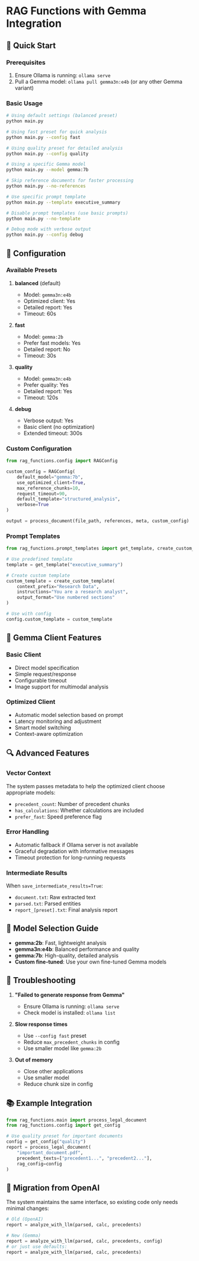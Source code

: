 # RAG Functions with Gemma Integration

## 🚀 Quick Start

### Prerequisites
1. Ensure Ollama is running: `ollama serve`
2. Pull a Gemma model: `ollama pull gemma3n:e4b` (or any other Gemma variant)

### Basic Usage
```bash
# Using default settings (balanced preset)
python main.py

# Using fast preset for quick analysis
python main.py --config fast

# Using quality preset for detailed analysis
python main.py --config quality

# Using a specific Gemma model
python main.py --model gemma:7b

# Skip reference documents for faster processing
python main.py --no-references

# Use specific prompt template
python main.py --template executive_summary

# Disable prompt templates (use basic prompts)
python main.py --no-template

# Debug mode with verbose output
python main.py --config debug
```

## 🔧 Configuration

### Available Presets

1. **balanced** (default)
   - Model: `gemma3n:e4b`
   - Optimized client: Yes
   - Detailed report: Yes
   - Timeout: 60s

2. **fast**
   - Model: `gemma:2b`
   - Prefer fast models: Yes
   - Detailed report: No
   - Timeout: 30s

3. **quality**
   - Model: `gemma3n:e4b`
   - Prefer quality: Yes
   - Detailed report: Yes
   - Timeout: 120s

4. **debug**
   - Verbose output: Yes
   - Basic client (no optimization)
   - Extended timeout: 300s

### Custom Configuration

```python
from rag_functions.config import RAGConfig

custom_config = RAGConfig(
    default_model="gemma:7b",
    use_optimized_client=True,
    max_reference_chunks=10,
    request_timeout=90,
    default_template="structured_analysis",
    verbose=True
)

output = process_document(file_path, references, meta, custom_config)
```

### Prompt Templates

```python
from rag_functions.prompt_templates import get_template, create_custom_template

# Use predefined template
template = get_template("executive_summary")

# Create custom template
custom_template = create_custom_template(
    context_prefix="Research Data",
    instructions="You are a research analyst",
    output_format="Use numbered sections"
)

# Use with config
config.custom_template = custom_template
```

## 🤖 Gemma Client Features

### Basic Client
- Direct model specification
- Simple request/response
- Configurable timeout
- Image support for multimodal analysis

### Optimized Client
- Automatic model selection based on prompt
- Latency monitoring and adjustment
- Smart model switching
- Context-aware optimization

## 🔍 Advanced Features

### Vector Context
The system passes metadata to help the optimized client choose appropriate models:
- `precedent_count`: Number of precedent chunks
- `has_calculations`: Whether calculations are included
- `prefer_fast`: Speed preference flag

### Error Handling
- Automatic fallback if Ollama server is not available
- Graceful degradation with informative messages
- Timeout protection for long-running requests

### Intermediate Results
When `save_intermediate_results=True`:
- `document.txt`: Raw extracted text
- `parsed.txt`: Parsed entities
- `report_[preset].txt`: Final analysis report

## 🎯 Model Selection Guide

- **gemma:2b**: Fast, lightweight analysis
- **gemma3n:e4b**: Balanced performance and quality
- **gemma:7b**: High-quality, detailed analysis
- **Custom fine-tuned**: Use your own fine-tuned Gemma models

## 🐛 Troubleshooting

1. **"Failed to generate response from Gemma"**
   - Ensure Ollama is running: `ollama serve`
   - Check model is installed: `ollama list`

2. **Slow response times**
   - Use `--config fast` preset
   - Reduce `max_precedent_chunks` in config
   - Use smaller model like `gemma:2b`

3. **Out of memory**
   - Close other applications
   - Use smaller model
   - Reduce chunk size in config

## 📚 Example Integration

```python
from rag_functions.main import process_legal_document
from rag_functions.config import get_config

# Use quality preset for important documents
config = get_config("quality")
report = process_legal_document(
    "important_document.pdf",
    precedent_texts=["precedent1...", "precedent2..."],
    rag_config=config
)
```

## 🔄 Migration from OpenAI

The system maintains the same interface, so existing code only needs minimal changes:

```python
# Old (OpenAI)
report = analyze_with_llm(parsed, calc, precedents)

# New (Gemma)
report = analyze_with_llm(parsed, calc, precedents, config)
# or just use defaults:
report = analyze_with_llm(parsed, calc, precedents)
```